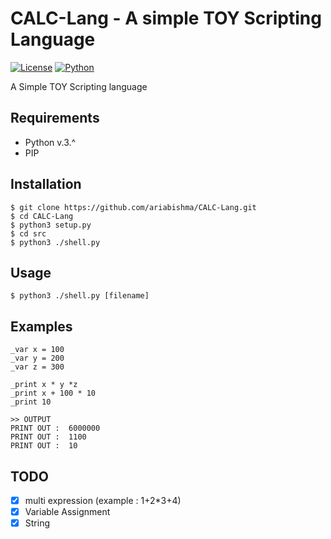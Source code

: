 # CALC-Lang - A simple TOY Scripting Language
[![License](https://img.shields.io/badge/license-BSD--3--Clause-blue.svg)](https://opensource.org/licenses/BSD-3-Clause)
[![Python](https://img.shields.io/badge/Python-v.3.*-green.svg)](https://www.python.org/download/releases/3.0/)

A Simple TOY Scripting language

## Requirements
- Python v.3.^
- PIP

## Installation
```
$ git clone https://github.com/ariabishma/CALC-Lang.git
$ cd CALC-Lang
$ python3 setup.py
$ cd src
$ python3 ./shell.py
```
## Usage 
```
$ python3 ./shell.py [filename]
```
## Examples

```
_var x = 100
_var y = 200
_var z = 300

_print x * y *z
_print x + 100 * 10
_print 10

>> OUTPUT
PRINT OUT :  6000000
PRINT OUT :  1100
PRINT OUT :  10
```


## TODO
- [x] multi expression (example : 1+2*3+4)
- [x] Variable Assignment
- [x] String
